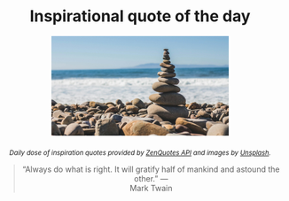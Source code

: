 
<div align="center">

# Inspirational quote of the day

<img src="./data/photo.jpeg" alt="Beautiful nature photo" width="320" height="180">

<sub><i>Daily dose of inspiration quotes provided by [ZenQuotes API](https://zenquotes.io/) and images by [Unsplash](https://unsplash.com/).</i></sub>


<blockquote>&ldquo;Always do what is right. It will gratify half of mankind and astound the other.&rdquo; &mdash; <footer>Mark Twain</footer></blockquote>

</div>
